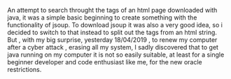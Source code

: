 
An attempt to search throught the tags of an html page downloaded with java,
it was a  simple basic beginning to create something with the functionality of jsoup.
To download jsoup it was also a very good idea, so i decided to switch to that instead to split out the tags from an html string.
But , with my big surprise, yesterday 18/04/2019 , to renew my computer after a cyber attack , erasing all my system, I sadly discovered that to get java running on my computer it is not so easily suitable, at least for a single beginner developer and code enthusiast like me, for the new oracle restrictions.